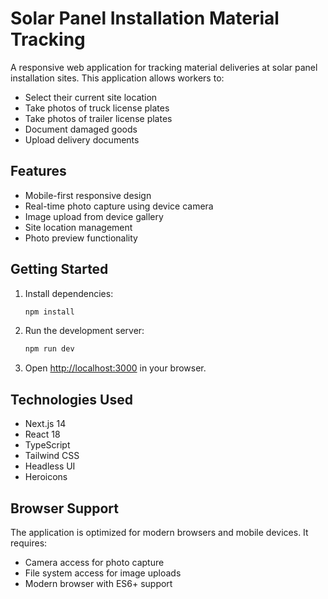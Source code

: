 # Solar Panel Installation Material Tracking

A responsive web application for tracking material deliveries at solar panel installation sites. This application allows workers to:

- Select their current site location
- Take photos of truck license plates
- Take photos of trailer license plates
- Document damaged goods
- Upload delivery documents

## Features

- Mobile-first responsive design
- Real-time photo capture using device camera
- Image upload from device gallery
- Site location management
- Photo preview functionality

## Getting Started

1. Install dependencies:

   ```bash
   npm install
   ```

2. Run the development server:

   ```bash
   npm run dev
   ```

3. Open [http://localhost:3000](http://localhost:3000) in your browser.

## Technologies Used

- Next.js 14
- React 18
- TypeScript
- Tailwind CSS
- Headless UI
- Heroicons

## Browser Support

The application is optimized for modern browsers and mobile devices. It requires:

- Camera access for photo capture
- File system access for image uploads
- Modern browser with ES6+ support
